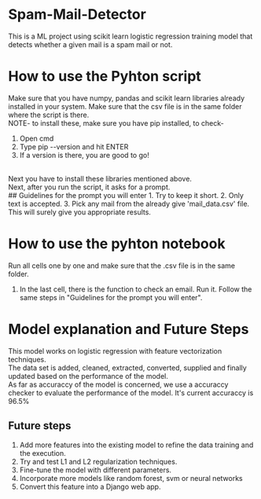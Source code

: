 # Spam-Mail-Detector
This is a ML project using scikit learn logistic regression training model that detects whether a given mail is a spam mail or not. 
# How to use the Pyhton script
Make sure that you have numpy, pandas and scikit learn libraries already installed in your system. 
Make sure that the csv file is in the same folder where the script is there.
<br>
NOTE- to install these, make sure you have pip installed, to check- <br>
1. Open cmd
2. Type pip --version and hit ENTER
3. If a version is there, you are good to go!
<br>
Next you have to install these libraries mentioned above.
<br>
Next, after you run the script, it asks for a prompt. <br>
## Guidelines for the prompt you will enter
1. Try to keep it short.
2. Only text is accepted.
3. Pick any mail from the already give 'mail_data.csv' file. This will surely give you appropriate results.

# How to use the pyhton notebook
Run all cells one by one and make sure that the .csv file is in the same folder. 
1. In the last cell, there is the function to check an email. Run it. Follow the same steps in "Guidelines for the prompt you will enter".

# Model explanation and Future Steps
This model works on logistic regression with feature vectorization techniques. <br>
The data set is added, cleaned, extracted, converted, supplied and finally updated based on the performance of the model. <br>
As far as accuraccy of the model is concerned, we use a accuraccy checker to evaluate the performance of the model. It's current accuraccy is 96.5% <br>
## Future steps
1. Add more features into the existing model to refine the data training and the execution.
2. Try and test L1 and L2 regularization techniques.
3. Fine-tune the model with different parameters.
4. Incorporate more models like random forest, svm or neural networks
5. Convert this feature into a Django web app. 
